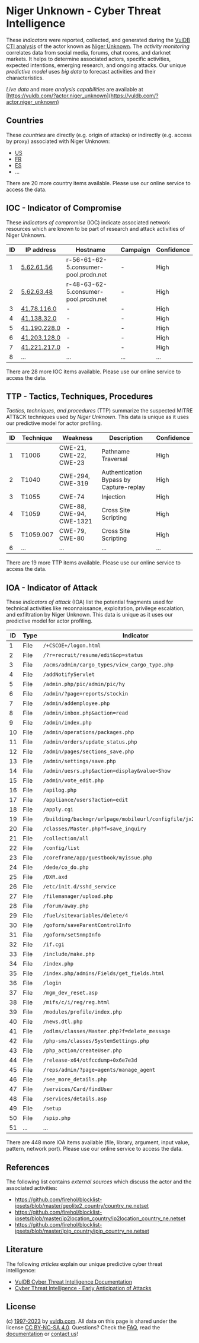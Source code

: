 # Niger Unknown - Cyber Threat Intelligence

These _indicators_ were reported, collected, and generated during the [VulDB CTI analysis](https://vuldb.com/?kb.cti) of the actor known as [Niger Unknown](https://vuldb.com/?actor.niger_unknown). The _activity monitoring_ correlates data from social media, forums, chat rooms, and darknet markets. It helps to determine associated actors, specific activities, expected intentions, emerging research, and ongoing attacks. Our unique _predictive model_ uses _big data_ to forecast activities and their characteristics.

_Live data_ and more _analysis capabilities_ are available at [https://vuldb.com/?actor.niger_unknown](https://vuldb.com/?actor.niger_unknown)

## Countries

These _countries_ are directly (e.g. origin of attacks) or indirectly (e.g. access by proxy) associated with Niger Unknown:

* [US](https://vuldb.com/?country.us)
* [FR](https://vuldb.com/?country.fr)
* [ES](https://vuldb.com/?country.es)
* ...

There are 20 more country items available. Please use our online service to access the data.

## IOC - Indicator of Compromise

These _indicators of compromise_ (IOC) indicate associated network resources which are known to be part of research and attack activities of Niger Unknown.

ID | IP address | Hostname | Campaign | Confidence
-- | ---------- | -------- | -------- | ----------
1 | [5.62.61.56](https://vuldb.com/?ip.5.62.61.56) | r-56-61-62-5.consumer-pool.prcdn.net | - | High
2 | [5.62.63.48](https://vuldb.com/?ip.5.62.63.48) | r-48-63-62-5.consumer-pool.prcdn.net | - | High
3 | [41.78.116.0](https://vuldb.com/?ip.41.78.116.0) | - | - | High
4 | [41.138.32.0](https://vuldb.com/?ip.41.138.32.0) | - | - | High
5 | [41.190.228.0](https://vuldb.com/?ip.41.190.228.0) | - | - | High
6 | [41.203.128.0](https://vuldb.com/?ip.41.203.128.0) | - | - | High
7 | [41.221.217.0](https://vuldb.com/?ip.41.221.217.0) | - | - | High
8 | ... | ... | ... | ...

There are 28 more IOC items available. Please use our online service to access the data.

## TTP - Tactics, Techniques, Procedures

_Tactics, techniques, and procedures_ (TTP) summarize the suspected MITRE ATT&CK techniques used by _Niger Unknown_. This data is unique as it uses our predictive model for actor profiling.

ID | Technique | Weakness | Description | Confidence
-- | --------- | -------- | ----------- | ----------
1 | T1006 | CWE-21, CWE-22, CWE-23 | Pathname Traversal | High
2 | T1040 | CWE-294, CWE-319 | Authentication Bypass by Capture-replay | High
3 | T1055 | CWE-74 | Injection | High
4 | T1059 | CWE-88, CWE-94, CWE-1321 | Cross Site Scripting | High
5 | T1059.007 | CWE-79, CWE-80 | Cross Site Scripting | High
6 | ... | ... | ... | ...

There are 19 more TTP items available. Please use our online service to access the data.

## IOA - Indicator of Attack

These _indicators of attack_ (IOA) list the potential fragments used for technical activities like reconnaissance, exploitation, privilege escalation, and exfiltration by Niger Unknown. This data is unique as it uses our predictive model for actor profiling.

ID | Type | Indicator | Confidence
-- | ---- | --------- | ----------
1 | File | `/+CSCOE+/logon.html` | High
2 | File | `/?r=recruit/resume/edit&op=status` | High
3 | File | `/acms/admin/cargo_types/view_cargo_type.php` | High
4 | File | `/addNotifyServlet` | High
5 | File | `/admin.php/pic/admin/pic/hy` | High
6 | File | `/admin/?page=reports/stockin` | High
7 | File | `/admin/addemployee.php` | High
8 | File | `/admin/inbox.php&action=read` | High
9 | File | `/admin/index.php` | High
10 | File | `/admin/operations/packages.php` | High
11 | File | `/admin/orders/update_status.php` | High
12 | File | `/admin/pages/sections_save.php` | High
13 | File | `/admin/settings/save.php` | High
14 | File | `/admin/uesrs.php&action=display&value=Show` | High
15 | File | `/admin/vote_edit.php` | High
16 | File | `/apilog.php` | Medium
17 | File | `/appliance/users?action=edit` | High
18 | File | `/apply.cgi` | Medium
19 | File | `/building/backmgr/urlpage/mobileurl/configfile/jx2_config.ini` | High
20 | File | `/classes/Master.php?f=save_inquiry` | High
21 | File | `/collection/all` | High
22 | File | `/config/list` | Medium
23 | File | `/coreframe/app/guestbook/myissue.php` | High
24 | File | `/dede/co_do.php` | High
25 | File | `/DXR.axd` | Medium
26 | File | `/etc/init.d/sshd_service` | High
27 | File | `/filemanager/upload.php` | High
28 | File | `/forum/away.php` | High
29 | File | `/fuel/sitevariables/delete/4` | High
30 | File | `/goform/saveParentControlInfo` | High
31 | File | `/goform/setSnmpInfo` | High
32 | File | `/if.cgi` | Low
33 | File | `/include/make.php` | High
34 | File | `/index.php` | Medium
35 | File | `/index.php/admins/Fields/get_fields.html` | High
36 | File | `/login` | Low
37 | File | `/mgm_dev_reset.asp` | High
38 | File | `/mifs/c/i/reg/reg.html` | High
39 | File | `/modules/profile/index.php` | High
40 | File | `/news.dtl.php` | High
41 | File | `/odlms/classes/Master.php?f=delete_message` | High
42 | File | `/php-sms/classes/SystemSettings.php` | High
43 | File | `/php_action/createUser.php` | High
44 | File | `/release-x64/otfccdump+0x6e7e3d` | High
45 | File | `/reps/admin/?page=agents/manage_agent` | High
46 | File | `/see_more_details.php` | High
47 | File | `/services/Card/findUser` | High
48 | File | `/services/details.asp` | High
49 | File | `/setup` | Low
50 | File | `/spip.php` | Medium
51 | ... | ... | ...

There are 448 more IOA items available (file, library, argument, input value, pattern, network port). Please use our online service to access the data.

## References

The following list contains _external sources_ which discuss the actor and the associated activities:

* https://github.com/firehol/blocklist-ipsets/blob/master/geolite2_country/country_ne.netset
* https://github.com/firehol/blocklist-ipsets/blob/master/ip2location_country/ip2location_country_ne.netset
* https://github.com/firehol/blocklist-ipsets/blob/master/ipip_country/ipip_country_ne.netset

## Literature

The following _articles_ explain our unique predictive cyber threat intelligence:

* [VulDB Cyber Threat Intelligence Documentation](https://vuldb.com/?kb.cti)
* [Cyber Threat Intelligence - Early Anticipation of Attacks](https://www.scip.ch/en/?labs.20201022)

## License

(c) [1997-2023](https://vuldb.com/?kb.changelog) by [vuldb.com](https://vuldb.com/?kb.about). All data on this page is shared under the license [CC BY-NC-SA 4.0](https://creativecommons.org/licenses/by-nc-sa/4.0/). Questions? Check the [FAQ](https://vuldb.com/?kb.faq), read the [documentation](https://vuldb.com/?kb) or [contact us](https://vuldb.com/?contact)!
